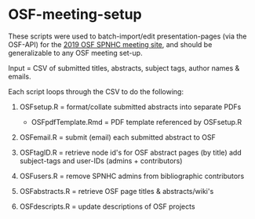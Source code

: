 # OSF-meeting-setup

These scripts were used to batch-import/edit presentation-pages (via the OSF-API) for the [2019 OSF SPNHC meeting site](https://osf.io/view/SPNHC2019), and should be generalizable to any OSF meeting set-up. 

Input = CSV of submitted titles, abstracts, subject tags, author names & emails.

Each script loops through the CSV to do the following:

1. OSFsetup.R = format/collate submitted abstracts into separate PDFs
   - OSFpdfTemplate.Rmd = PDF template referenced by OSFsetup.R
2. OSFemail.R = submit (email) each submitted abstract to OSF
3. OSFtagID.R = retrieve node id's for OSF abstract pages (by title) add subject-tags and user-IDs (admins + contributors)
4. OSFusers.R = remove SPNHC admins from bibliographic contributors

5. OSFabstracts.R = retrieve OSF page titles & abstracts/wiki's
6. OSFdescripts.R = update descriptions of OSF projects
